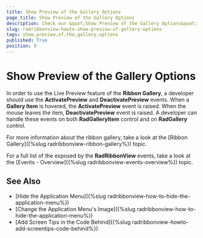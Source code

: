 ```yaml
---
title: Show Preview of the Gallery Options
page_title: Show Preview of the Gallery Options
description: Check our &quot;Show Preview of the Gallery Options&quot; documentation article for the RadRibbonView {{ site.framework_name }} control.
slug: radribbonview-howto-show-preview-of-gallery-options
tags: show,preview,of,the,gallery,options
published: True
position: 9
---
```


# Show Preview of the Gallery Options

In order to use the Live Preview feature of the __Ribbon Gallery__, a developer should use the __ActivatePreview__ and __DeactivatePreview__ events. When a __Gallery Item__ is hovered, the __ActivatePreview__ event is raised. When the mouse leaves the item, __DeactivatePreview__ event is raised. A developer can handle these events on both __RadGalleryItem__ control and on __RadGallery__ control.

For more information about the ribbon gallery, take a look at the [Ribbon Gallery]({%slug radribbonview-ribbon-gallery%}) topic.		

For a full list of the exposed by the __RadRibbonView__ events, take a look at the [Events - Overview]({%slug radribbonview-events-overview%}) topic.		

## See Also
 * [Hide the Application Menu]({%slug radribbonview-how-to-hide-the-application-menu%})
 * [Change the Application Menu's Image]({%slug radribbonview-how-to-hide-the-application-menu%})
 * [Add Screen Tips in the Code Behind]({%slug radribbonview-howto-add-screentips-code-behind%})